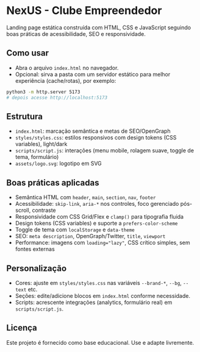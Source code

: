 # NexUS - Clube Empreendedor

Landing page estática construída com HTML, CSS e JavaScript seguindo boas práticas de acessibilidade, SEO e responsividade.

## Como usar

- Abra o arquivo `index.html` no navegador.
- Opcional: sirva a pasta com um servidor estático para melhor experiência (cache/rotas), por exemplo:

```bash
python3 -m http.server 5173
# depois acesse http://localhost:5173
```

## Estrutura

- `index.html`: marcação semântica e metas de SEO/OpenGraph
- `styles/styles.css`: estilos responsivos com design tokens (CSS variables), light/dark
- `scripts/script.js`: interações (menu mobile, rolagem suave, toggle de tema, formulário)
- `assets/logo.svg`: logotipo em SVG

## Boas práticas aplicadas

- Semântica HTML com `header`, `main`, `section`, `nav`, `footer`
- Acessibilidade: `skip-link`, `aria-*` nos controles, foco gerenciado pós-scroll, contraste
- Responsividade com CSS Grid/Flex e `clamp()` para tipografia fluida
- Design tokens (CSS variables) e suporte a `prefers-color-scheme`
- Toggle de tema com `localStorage` e `data-theme`
- SEO: `meta description`, OpenGraph/Twitter, `title`, `viewport`
- Performance: imagens com `loading="lazy"`, CSS crítico simples, sem fontes externas

## Personalização

- Cores: ajuste em `styles/styles.css` nas variáveis `--brand-*`, `--bg`, `--text` etc.
- Seções: edite/adicione blocos em `index.html` conforme necessidade.
- Scripts: acrescente integrações (analytics, formulário real) em `scripts/script.js`.

## Licença

Este projeto é fornecido como base educacional. Use e adapte livremente.


